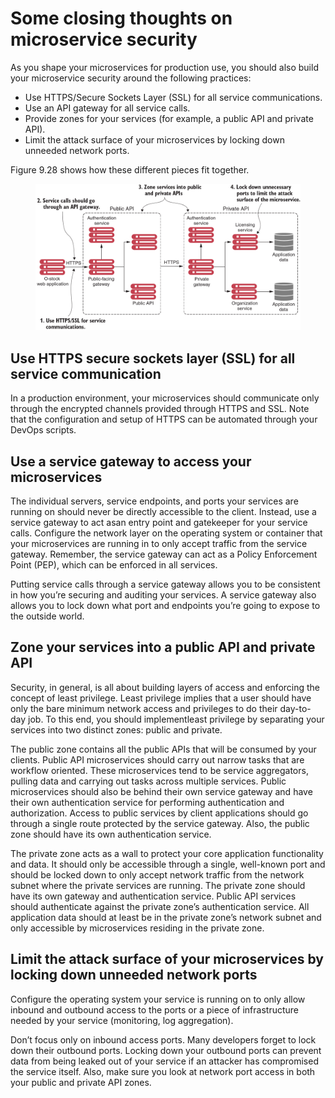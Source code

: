 # Some closing thoughts on microservice security

As you shape your microservices for production use, you should also build your microservice security around the following practices:

* Use HTTPS/Secure Sockets Layer (SSL) for all service communications.
* Use an API gateway for all service calls.
* Provide zones for your services (for example, a public API and private API).
* Limit the attack surface of your microservices by locking down unneeded network ports.

Figure 9.28 shows how these different pieces fit together.

<figure><img src="../../../.gitbook/assets/image (1).png" alt=""><figcaption></figcaption></figure>

## Use HTTPS secure sockets layer (SSL) for all service communication

In a production environment, your microservices should communicate only through the encrypted channels provided through HTTPS and SSL. Note that the configuration and setup of HTTPS can be automated through your DevOps scripts.

## Use a service gateway to access your microservices

The individual servers, service endpoints, and ports your services are running on should never be directly accessible to the client. Instead, use a service gateway to act asan entry point and gatekeeper for your service calls. Configure the network layer on the operating system or container that your microservices are running in to only accept traffic from the service gateway. Remember, the service gateway can act as a Policy Enforcement Point (PEP), which can be enforced in all services.

Putting service calls through a service gateway allows you to be consistent in how you’re securing and auditing your services. A service gateway also allows you to lock down what port and endpoints you’re going to expose to the outside world.

## Zone your services into a public API and private API

Security, in general, is all about building layers of access and enforcing the concept of least privilege. Least privilege implies that a user should have only the bare minimum network access and privileges to do their day-to-day job. To this end, you should implementleast privilege by separating your services into two distinct zones: public and private.

The public zone contains all the public APIs that will be consumed by your clients. Public API microservices should carry out narrow tasks that are workflow oriented. These microservices tend to be service aggregators, pulling data and carrying out tasks across multiple services. Public microservices should also be behind their own service gateway and have their own authentication service for performing authentication and authorization. Access to public services by client applications should go through a single route protected by the service gateway. Also, the public zone should have its own authentication service.

The private zone acts as a wall to protect your core application functionality and data. It should only be accessible through a single, well-known port and should be locked down to only accept network traffic from the network subnet where the private services are running. The private zone should have its own gateway and authentication service. Public API services should authenticate against the private zone’s authentication service. All application data should at least be in the private zone’s network subnet and only accessible by microservices residing in the private zone.

## Limit the attack surface of your microservices by locking down unneeded network ports

Configure the operating system your service is running on to only allow inbound and outbound access to the ports or a piece of infrastructure needed by your service (monitoring, log aggregation).

Don’t focus only on inbound access ports. Many developers forget to lock down their outbound ports. Locking down your outbound ports can prevent data from being leaked out of your service if an attacker has compromised the service itself. Also, make sure you look at network port access in both your public and private API zones.
